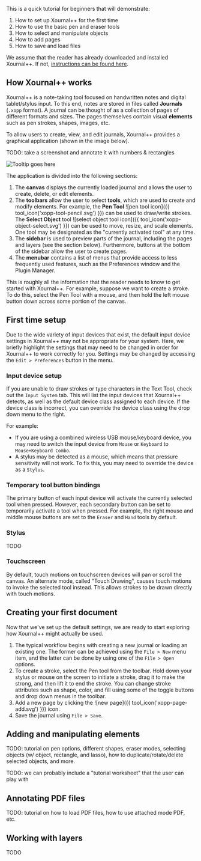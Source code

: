 This is a quick tutorial for beginners that will demonstrate:

1. How to set up Xournal++ for the first time
2. How to use the basic pen and eraser tools
3. How to select and manipulate objects
4. How to add pages
5. How to save and load files

We assume that the reader has already downloaded and installed Xournal++. If
not, [instructions can be found here](../installation/index.md).

## How Xournal++ works

Xournal++ is a note-taking tool focused on handwritten notes and digital
tablet/stylus input. To this end, notes are stored in files called **Journals**
(`.xopp` format). A journal can be thought of as a collection of pages of
different formats and sizes. The pages themselves contain visual **elements**
such as pen strokes, shapes, images, etc.

To allow users to create, view, and edit journals, Xournal++ provides a
graphical application (shown in the image below).


TODO: take a screenshot and annotate it with numbers & rectangles

![Tooltip goes here](main_window.jpg)

The application is divided into the following sections:

1. The **canvas** displays the currently loaded journal and allows the user to
   create, delete, or edit elements.
2. The **toolbars** allow the user to select **tools**, which are used to create
   and modify elements. For example, the **Pen Tool** ![pen tool icon]({{
   tool_icon('xopp-tool-pencil.svg') }}) can be used to draw/write strokes. The
   **Select Object** tool ![select object tool icon]({{
   tool_icon('xopp-object-select.svg') }}) can be used to move, resize, and
   scale elements. One tool may be designated as the "currently activated tool"
   at any time.
3. The **sidebar** is used to preview parts of the journal, including the pages
   and layers (see the section below). Furthermore, buttons at the bottom of the
   sidebar allow the user to create pages.
4. The **menubar** contains a list of menus that provide access to less
   frequently used features, such as the Preferences window and the Plugin
   Manager.

This is roughly all the information that the reader needs to know to get started
with Xournal++. For example, suppose we want to create a stroke. To do this,
select the Pen Tool with a mouse, and then hold the left mouse button down
across some portion of the canvas.

## First time setup

Due to the wide variety of input devices that exist, the default input device
settings in Xournal++ may not be appropriate for your system. Here, we briefly
highlight the settings that may need to be changed in order for Xournal++ to
work correctly for you. Settings may be changed by accessing the `Edit >
Preferences` button in the menu.

### Input device setup

If you are unable to draw strokes or type characters in the Text Tool, check out
the `Input System` tab. This will list the input devices that Xournal++ detects,
as well as the default device class assigned to each device. If the device class
is incorrect, you can override the device class using the drop down menu to the
right.

For example:
* If you are using a combined wireless USB mouse/keyboard device, you may need
  to switch the input device from `Mouse` or `Keyboard` to `Mouse+Keyboard
  Combo`.
* A stylus may be detected as a mouse, which means that pressure sensitivity
  will not work. To fix this, you may need to override the device as a `Stylus`.

### Temporary tool button bindings

The primary button of each input device will activate the currently selected
tool when pressed. However, each secondary button can be set to temporarily
activate a tool when pressed. For example, the right mouse and middle mouse
buttons are set to the `Eraser` and `Hand` tools by default.

### Stylus

TODO

### Touchscreen

By default, touch motions on touchscreen devices will pan or scroll the canvas.
An alternate mode, called "Touch Drawing", causes touch motions to invoke the
selected tool instead. This allows strokes to be drawn directly with touch
motions.

## Creating your first document

Now that we've set up the default settings, we are ready to start exploring how
Xournal++ might actually be used.

1. The typical workflow begins with creating a new journal or loading an
   existing one. The former can be achieved using the `File > New` menu item,
   and the latter can be done by using one of the `File > Open` options.
2. To create a stroke, select the Pen tool from the toolbar. Hold down your
   stylus or mouse on the screen to initiate a stroke, drag it to make the
   strong, and then lift it to end the stroke. You can change stroke attributes
   such as shape, color, and fill using some of the toggle buttons and drop down
   menus in the toolbar.
3. Add a new page by clicking the ![new page]({{ tool_icon('xopp-page-add.svg') }})
   icon.
4. Save the journal using `File > Save`.

## Adding and manipulating elements

TODO: tutorial on pen options, different shapes, eraser modes, selecting objects
(w/ object, rectangle, and lasso), how to duplicate/rotate/delete selected
objects, and more.

TODO: we can probably include a "tutorial worksheet" that the user can play with

## Annotating PDF files

TODO: tutorial on how to load PDF files, how to use attached mode PDF, etc.


## Working with layers

TODO
